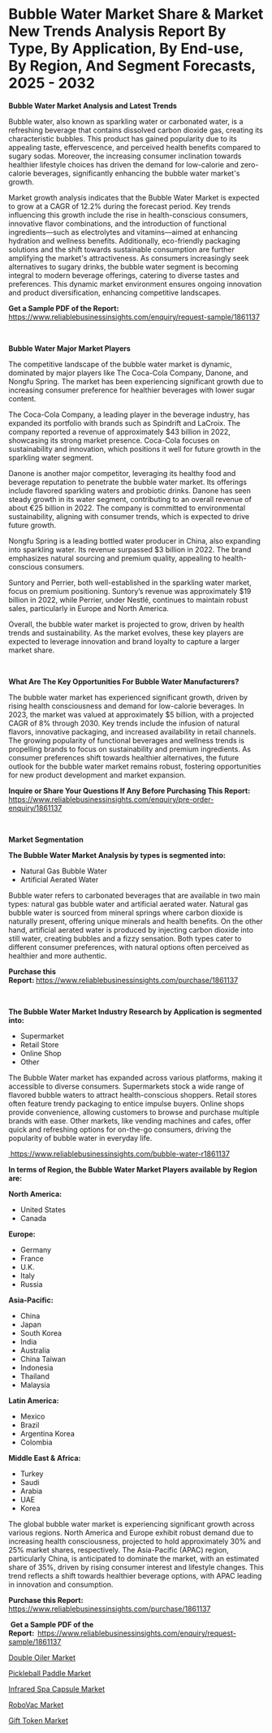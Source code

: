 <p><h1>Bubble Water Market Share & Market New Trends Analysis Report By Type, By Application, By End-use, By Region, And Segment Forecasts, 2025 - 2032</h1></p><p><strong>Bubble Water Market Analysis and Latest Trends</strong></p>
<p><p>Bubble water, also known as sparkling water or carbonated water, is a refreshing beverage that contains dissolved carbon dioxide gas, creating its characteristic bubbles. This product has gained popularity due to its appealing taste, effervescence, and perceived health benefits compared to sugary sodas. Moreover, the increasing consumer inclination towards healthier lifestyle choices has driven the demand for low-calorie and zero-calorie beverages, significantly enhancing the bubble water market's growth.</p><p>Market growth analysis indicates that the Bubble Water Market is expected to grow at a CAGR of 12.2% during the forecast period. Key trends influencing this growth include the rise in health-conscious consumers, innovative flavor combinations, and the introduction of functional ingredients—such as electrolytes and vitamins—aimed at enhancing hydration and wellness benefits. Additionally, eco-friendly packaging solutions and the shift towards sustainable consumption are further amplifying the market's attractiveness. As consumers increasingly seek alternatives to sugary drinks, the bubble water segment is becoming integral to modern beverage offerings, catering to diverse tastes and preferences. This dynamic market environment ensures ongoing innovation and product diversification, enhancing competitive landscapes.</p></p>
<p><strong>Get a Sample PDF of the Report:&nbsp;</strong> <a href="https://www.reliablebusinessinsights.com/enquiry/request-sample/1861137?utm_campaign=1106&utm_medium=2&utm_source=Github&utm_content=ia&utm_term=09022025&utm_id=bubble-water">https://www.reliablebusinessinsights.com/enquiry/request-sample/1861137</a></p>
<p>&nbsp;</p>
<p><strong>Bubble Water Major Market Players</strong></p>
<p><p>The competitive landscape of the bubble water market is dynamic, dominated by major players like The Coca-Cola Company, Danone, and Nongfu Spring. The market has been experiencing significant growth due to increasing consumer preference for healthier beverages with lower sugar content.</p><p>The Coca-Cola Company, a leading player in the beverage industry, has expanded its portfolio with brands such as Spindrift and LaCroix. The company reported a revenue of approximately $43 billion in 2022, showcasing its strong market presence. Coca-Cola focuses on sustainability and innovation, which positions it well for future growth in the sparkling water segment.</p><p>Danone is another major competitor, leveraging its healthy food and beverage reputation to penetrate the bubble water market. Its offerings include flavored sparkling waters and probiotic drinks. Danone has seen steady growth in its water segment, contributing to an overall revenue of about €25 billion in 2022. The company is committed to environmental sustainability, aligning with consumer trends, which is expected to drive future growth.</p><p>Nongfu Spring is a leading bottled water producer in China, also expanding into sparkling water. Its revenue surpassed $3 billion in 2022. The brand emphasizes natural sourcing and premium quality, appealing to health-conscious consumers.</p><p>Suntory and Perrier, both well-established in the sparkling water market, focus on premium positioning. Suntory’s revenue was approximately $19 billion in 2022, while Perrier, under Nestlé, continues to maintain robust sales, particularly in Europe and North America. </p><p>Overall, the bubble water market is projected to grow, driven by health trends and sustainability. As the market evolves, these key players are expected to leverage innovation and brand loyalty to capture a larger market share.</p></p>
<p>&nbsp;</p>
<p><strong>What Are The Key Opportunities For Bubble Water Manufacturers?</strong></p>
<p><p>The bubble water market has experienced significant growth, driven by rising health consciousness and demand for low-calorie beverages. In 2023, the market was valued at approximately $5 billion, with a projected CAGR of 8% through 2030. Key trends include the infusion of natural flavors, innovative packaging, and increased availability in retail channels. The growing popularity of functional beverages and wellness trends is propelling brands to focus on sustainability and premium ingredients. As consumer preferences shift towards healthier alternatives, the future outlook for the bubble water market remains robust, fostering opportunities for new product development and market expansion.</p></p>
<p><strong>Inquire or Share Your Questions If Any Before Purchasing This Report:</strong> <a href="https://www.reliablebusinessinsights.com/enquiry/pre-order-enquiry/1861137?utm_campaign=1106&utm_medium=2&utm_source=Github&utm_content=ia&utm_term=09022025&utm_id=bubble-water">https://www.reliablebusinessinsights.com/enquiry/pre-order-enquiry/1861137</a></p>
<p>&nbsp;</p>
<p><strong>Market Segmentation</strong></p>
<p><strong>The Bubble Water Market Analysis by types is segmented into:</strong></p>
<p><ul><li>Natural Gas Bubble Water</li><li>Artificial Aerated Water</li></ul></p>
<p><p>Bubble water refers to carbonated beverages that are available in two main types: natural gas bubble water and artificial aerated water. Natural gas bubble water is sourced from mineral springs where carbon dioxide is naturally present, offering unique minerals and health benefits. On the other hand, artificial aerated water is produced by injecting carbon dioxide into still water, creating bubbles and a fizzy sensation. Both types cater to different consumer preferences, with natural options often perceived as healthier and more authentic.</p></p>
<p><strong>Purchase this Report:&nbsp;</strong><a href="https://www.reliablebusinessinsights.com/purchase/1861137?utm_campaign=1106&utm_medium=2&utm_source=Github&utm_content=ia&utm_term=09022025&utm_id=bubble-water">https://www.reliablebusinessinsights.com/purchase/1861137</a></p>
<p>&nbsp;</p>
<p><strong>The Bubble Water Market Industry Research by Application is segmented into:</strong></p>
<p><ul><li>Supermarket</li><li>Retail Store</li><li>Online Shop</li><li>Other</li></ul></p>
<p><p>The Bubble Water market has expanded across various platforms, making it accessible to diverse consumers. Supermarkets stock a wide range of flavored bubble waters to attract health-conscious shoppers. Retail stores often feature trendy packaging to entice impulse buyers. Online shops provide convenience, allowing customers to browse and purchase multiple brands with ease. Other markets, like vending machines and cafes, offer quick and refreshing options for on-the-go consumers, driving the popularity of bubble water in everyday life.</p></p>
<p><a href="https://www.reliablebusinessinsights.com/bubble-water-r1861137?utm_campaign=1106&utm_medium=2&utm_source=Github&utm_content=ia&utm_term=09022025&utm_id=bubble-water">&nbsp;https://www.reliablebusinessinsights.com/bubble-water-r1861137</a></p>
<p><strong>In terms of Region, the Bubble Water Market Players available by Region are:</strong></p>
<p>
    <p> <strong> North America: </strong>
        <ul>
            <li>United States</li>
            <li>Canada</li>
        </ul>
        </p> 
    <p> <strong> Europe: </strong>
        <ul>
            <li>Germany</li>
            <li>France</li>
            <li>U.K.</li>
            <li>Italy</li>
            <li>Russia</li>
        </ul>
        </p> 
    <p> <strong> Asia-Pacific: </strong>
        <ul>
            <li>China</li>
            <li>Japan</li>
            <li>South Korea</li>
            <li>India</li>
            <li>Australia</li>
            <li>China Taiwan</li>
            <li>Indonesia</li>
            <li>Thailand</li>
            <li>Malaysia</li>
        </ul>
        </p> 
    <p> <strong> Latin America: </strong>
        <ul>
            <li>Mexico</li>
            <li>Brazil</li>
            <li>Argentina Korea</li>
            <li>Colombia</li>
        </ul>
        </p> 
    <p> <strong> Middle East & Africa: </strong>
        <ul>
            <li>Turkey</li>
            <li>Saudi</li>
            <li>Arabia</li>
            <li>UAE</li>
            <li>Korea</li>
        </ul>
    </p>
    </p>
<p><p>The global bubble water market is experiencing significant growth across various regions. North America and Europe exhibit robust demand due to increasing health consciousness, projected to hold approximately 30% and 25% market shares, respectively. The Asia-Pacific (APAC) region, particularly China, is anticipated to dominate the market, with an estimated share of 35%, driven by rising consumer interest and lifestyle changes. This trend reflects a shift towards healthier beverage options, with APAC leading in innovation and consumption.</p></p>
<p><strong>Purchase this Report: </strong><a href="https://www.reliablebusinessinsights.com/purchase/1861137?utm_campaign=1106&utm_medium=2&utm_source=Github&utm_content=ia&utm_term=09022025&utm_id=bubble-water">https://www.reliablebusinessinsights.com/purchase/1861137</a></p>
<p>&nbsp;<strong>Get a Sample PDF of the Report:&nbsp;&nbsp;</strong><a href="https://www.reliablebusinessinsights.com/enquiry/request-sample/1861137?utm_campaign=1106&utm_medium=2&utm_source=Github&utm_content=ia&utm_term=09022025&utm_id=bubble-water">https://www.reliablebusinessinsights.com/enquiry/request-sample/1861137</a></p>
<p><strong></strong></p>
<p><p><a href="https://github.com/vengatsabibu/Market-Research-Report-List-1/blob/main/double-oiler-market.md?utm_campaign=1106&utm_medium=2&utm_source=Github&utm_content=ia&utm_term=09022025&utm_id=bubble-water">Double Oiler Market</a></p><p><a href="https://github.com/sefathlehki/Market-Research-Report-List-1/blob/main/pickleball-paddle-market.md?utm_campaign=1106&utm_medium=2&utm_source=Github&utm_content=ia&utm_term=09022025&utm_id=bubble-water">Pickleball Paddle Market</a></p><p><a href="https://github.com/erobbyelhaw9/Market-Research-Report-List-1/blob/main/infrared-spa-capsule-market.md?utm_campaign=1106&utm_medium=2&utm_source=Github&utm_content=ia&utm_term=09022025&utm_id=bubble-water">Infrared Spa Capsule Market</a></p><p><a href="https://github.com/aqharimbugua3/Market-Research-Report-List-1/blob/main/robovac-market.md?utm_campaign=1106&utm_medium=2&utm_source=Github&utm_content=ia&utm_term=09022025&utm_id=bubble-water">RoboVac Market</a></p><p><a href="https://github.com/rianttegang/Market-Research-Report-List-1/blob/main/gift-token-market.md?utm_campaign=1106&utm_medium=2&utm_source=Github&utm_content=ia&utm_term=09022025&utm_id=bubble-water">Gift Token Market</a></p></p>